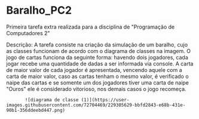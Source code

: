 # Baralho_PC2
Primeira tarefa extra realizada para a disciplina de "Programação de Computadores 2"

Descrição: A tarefa consiste na criação da simulação de um baralho, cujo as classes funcionam de acordo com o diagrama de classes na imagem. O jogo de cartas funciona
           da seguinte forma: havendo dois jogadores, cada jogar recebe uma quantidade de dadas a ser informada via console. A carta de maior valor de cada jogador é
           apresentada, vencendo aquele com a carta de maior valor, caso as cartas tenham o mesmo valor, é verificado o naipe das cartas e se somente um dos jogadores
           tiver uma carta de naipe "Ouros" ele é considerado vitorioso, nos demais casos o jogo recomeça.
           
           ![diagrama de classe (1)](https://user-images.githubusercontent.com/72704469/229305629-bbfd2843-e68b-431e-90b1-356ddeebd447.png)
